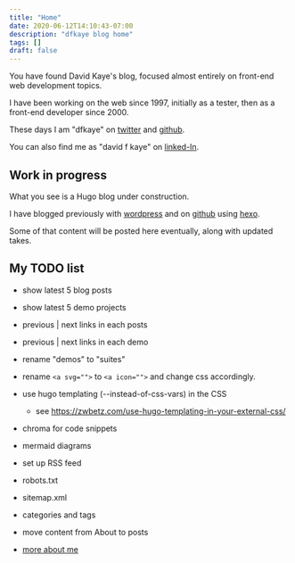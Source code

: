```yaml
---
title: "Home"
date: 2020-06-12T14:10:43-07:00
description: "dfkaye blog home"
tags: []
draft: false
---
```


<!--
This is my Home page.

At content/_index.md, using layouts/index.html.
-->

You have found David Kaye's blog, focused almost entirely on front-end web development topics.

I have been working on the web since 1997, initially as a tester, then as a front-end developer since 2000.

These days I am "dfkaye" on [twitter](https://twitter.com/dfkaye) and [github](http://github.com/dfkaye).

You can also find me as "david f kaye" on [linked-In](https://www.linkedin.com/in/davidfkaye/).

## Work in progress

What you see is a Hugo blog under construction.

I have blogged previously with [wordpress](https://dfkaye.wordpress.com/) and on [github](http://dfkaye.github.io/) using [hexo](https://github.com/hexojs/hexo).

Some of that content will be posted here eventually, along with updated takes.

## My TODO list

+ show latest 5 blog posts

+ show latest 5 demo projects

+ previous | next links in each posts

+ previous | next links in each demo

+ rename "demos" to "suites"

+ rename `<a svg="">` to `<a icon="">` and change css accordingly.

+ use hugo templating (--instead-of-css-vars) in the CSS
	- see https://zwbetz.com/use-hugo-templating-in-your-external-css/

+ chroma for code snippets

+ mermaid diagrams

+ set up RSS feed

+ robots.txt

+ sitemap.xml

+ categories and tags

+ move content from About to posts

+ [more about me](/about/)
